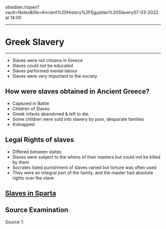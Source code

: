 obsidian://open?vault=Notes&file=Ancient%20History%2FEgyptian%20Slavery07-03-2022 at 14:00

---
# Greek Slavery
---


- Slaves were not citizens in Greece
- Slaves could not be educated 
- Slaves performed menial labour 
- Slaves were very important to the society 
## How were slaves obtained in Ancient Greece?
- Captured in Battle 
- Children of Slaves
- Greek infants abandoned & left to die.
- Some children were sold into slavery by poor, desparate families 
- Kidnapped 

## Legal Rights of slaves 
- Differed between states 
- Slaves were subject to the whims of their masters but could not be killed by them
- Socrates listed punishment of slaves varied but torture was often used
- They were an integral part of the family, and the master had absolute rights over the slave 
## [Slaves in Sparta](obsidian://open?vault=Notes&file=Ancient%20History%2FSpartan%20Slaves)

## Source Examination 
Source 1: 